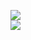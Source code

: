 [![](https://img.shields.io/badge/Made%20With-Github%20Spray-lightgrey.svg?style=for-the-badge&logo=github)](https://github.com/Annihil/github-spray#21010)  
[![](https://i.imgur.com/2DrTn0Z.gif)](https://github.com/Annihil/github-spray)